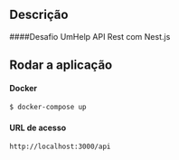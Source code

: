 ## Descrição

####Desafio UmHelp
API Rest com Nest.js

## Rodar a aplicação

#### Docker

```bash
$ docker-compose up
```

#### URL de acesso

```
http://localhost:3000/api
```
